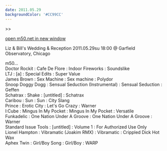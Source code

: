 ```yaml
---
date: 2011.05.29
backgroundColor: '#CC99CC'
---
```


\>>

[open m50.net in new window  
](http://m50.net/)  

Liz & Bill's Wedding & Reception 2011.05.29su 18:00 @ Garfield Observatory, Chicago  

m50...  
Doctor Rockit : Cafe De Flore : Indoor Fireworks : Soundslike  
LTJ : \[a\] : Special Edits : Super Value  
James Brown : Sex Machine : Sex machine : Polydor  
Snoop Doggy Dogg : Sensual Seduction (Instrumental) : Sensual Seduction : Geffen  
Schatrax : Shake : \[untitled\] : Schatrax  
Caribou : Sun : Sun : City Slang  
Prince : Erotic City : Let's Go Crazy : Warner  
I:Cube : Mingus In My Pocket : Mingus In My Pocket : Versatile  
Funkadelic : One Nation Under A Groove : One Nation Under A Groove : Warner  
Standard Issue Tools : \[untitled\] : Volume 1 : For Authorized Use Only  
Lionel Hampton : Vibramatic (Joakim RMX) : Vibramatic : Crippled Dick Hot Wax  
Aphex Twin : Girl/Boy Song : Girl/Boy : WARP
